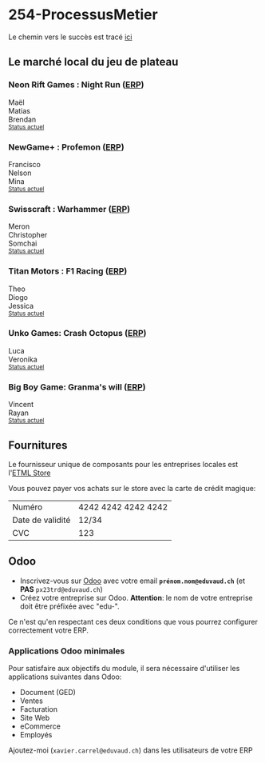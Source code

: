 # 254-ProcessusMetier

Le chemin vers le succès est tracé [ici](https://roadmap.sh/r/embed?id=67c07477580201fc7743a886)

## Le marché local du jeu de plateau
### Neon Rift Games : Night Run ([ERP](https://edu-neonriftgames.odoo.com/odoo))  
Maël  
Matias  
Brendan  
<small>[Status actuel](b-UnitesEnseignement/Suivi%20FID1/NeonRiftGames/Neon%20Rift%20Games.md)</small>

### NewGame+ : Profemon ([ERP](https://edu-newgameplus.odoo.com/odoo))  
Francisco  
Nelson  
Mina  
<small>[Status actuel](b-UnitesEnseignement/Suivi%20FID1/NewGame+/NewGame+.md)</small>

### Swisscraft : Warhammer ([ERP](https://edu-swisscraft.odoo.com/odoo))  
Meron  
Christopher  
Somchai  
<small>[Status actuel](b-UnitesEnseignement/Suivi%20FID1/SwissCraft/SwissCraft.md)</small>

### Titan Motors : F1 Racing ([ERP](https://edu-titanmotors.odoo.com/odoo))  
Theo  
Diogo  
Jessica  
<small>[Status actuel](b-UnitesEnseignement/Suivi%20FID1/TitanMotors/Titan%20Motors.md)</small>

### Unko Games: Crash Octopus ([ERP](https://edu-unkogames.odoo.com/odoo))  
Luca  
Veronika  
<small>[Status actuel](b-UnitesEnseignement/Suivi%20FID1/UnkoGames/UnkoGames.md)</small>

### Big Boy Game: Granma's will ([ERP](https://edu-bigboygames.odoo.com/odoo))  
Vincent  
Rayan  
<small>[Status actuel](b-UnitesEnseignement/Suivi%20FID1/BigBoyGame/Big%20Boy%20Game.md)</small>


## Fournitures

Le fournisseur unique de composants pour les entreprises locales est l'[ETML Store](https://edu-etml2.odoo.com/)

Vous pouvez payer vos achats sur le store avec la carte de crédit magique:

|||  
|---|---|  
| Numéro| 4242 4242 4242 4242|  
| Date de validité| 12/34|  
| CVC| 123|  
## Odoo

- Inscrivez-vous sur [Odoo](https://www.odoo.com/fr_FR) avec votre email **`prénom.nom@eduvaud.ch`** (et **PAS** `px23trd@eduvaud.ch`)
- Créez votre entreprise sur Odoo. **Attention**: le nom de votre entreprise doit être préfixée avec "edu-".

Ce n'est qu'en respectant ces deux conditions que vous pourrez configurer correctement votre ERP.

### Applications Odoo minimales

Pour satisfaire aux objectifs du module, il sera nécessaire d'utiliser les applications suivantes dans Odoo:

- Document (GED)
- Ventes
- Facturation
- Site Web
- eCommerce
- Employés

Ajoutez-moi (`xavier.carrel@eduvaud.ch`) dans les utilisateurs de votre ERP
